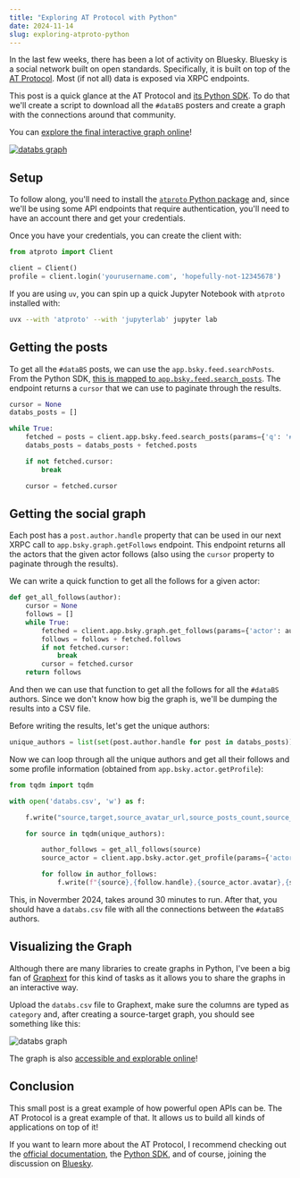 ```yaml
---
title: "Exploring AT Protocol with Python"
date: 2024-11-14
slug: exploring-atproto-python
---
```


In the last few weeks, there has been a lot of activity on Bluesky. Bluesky is a social network built on open standards. Specifically, it is built on top of the [AT Protocol](https://atproto.com/). Most (if not all) data is exposed via XRPC endpoints.

This post is a quick glance at the AT Protocol and [its Python SDK](https://atproto.blue/en/latest/index.html). To do that we'll create a script to download all the `#dataBS` posters and create a graph with the connections around that community.

You can [explore the final interactive graph online](https://public.graphext.com/2b808d92830c526b/index.html?section=graph&colorMap=cluster&areaMap=page_rank)!

[![databs graph](../assets/../../assets/images/databs-graph.png)](https://public.graphext.com/2b808d92830c526b/index.html)

## Setup

To follow along, you'll need to install the [`atproto` Python package](https://github.com/MarshalX/atproto) and, since we'll be using some API endpoints that require authentication, you'll need to have an account there and get your credentials.

Once you have your credentials, you can create the client with:

```python
from atproto import Client

client = Client()
profile = client.login('yourusername.com', 'hopefully-not-12345678')
```

If you are using `uv`, you can spin up a quick Jupyter Notebook with `atproto` installed with:

```bash
uvx --with 'atproto' --with 'jupyterlab' jupyter lab
```

## Getting the posts

To get all the `#dataBS` posts, we can use the `app.bsky.feed.searchPosts`. From the Python SDK, [this is mapped to `app.bsky.feed.search_posts`](https://atproto.blue/en/latest/atproto/atproto_client.models.app.bsky.feed.search_posts.html). The endpoint returns a `cursor` that we can use to paginate through the results.

```python
cursor = None
databs_posts = []

while True:
    fetched = posts = client.app.bsky.feed.search_posts(params={'q': '#databs', 'cursor': cursor})
    databs_posts = databs_posts + fetched.posts

    if not fetched.cursor:
        break

    cursor = fetched.cursor
```

## Getting the social graph

Each post has a `post.author.handle` property that can be used in our next XRPC call to `app.bsky.graph.getFollows` endpoint. This endpoint returns all the actors that the given actor follows (also using the `cursor` property to paginate through the results).

We can write a quick function to get all the follows for a given actor:

```python
def get_all_follows(author):
    cursor = None
    follows = []
    while True:
        fetched = client.app.bsky.graph.get_follows(params={'actor': author, 'cursor': cursor})
        follows = follows + fetched.follows
        if not fetched.cursor:
            break
        cursor = fetched.cursor
    return follows
```

And then we can use that function to get all the follows for all the `#dataBS` authors. Since we don't know how big the graph is, we'll be dumping the results into a CSV file.

Before writing the results, let's get the unique authors:

```python
unique_authors = list(set(post.author.handle for post in databs_posts))
```

Now we can loop through all the unique authors and get all their follows and some profile information (obtained from `app.bsky.actor.getProfile`):

```python
from tqdm import tqdm

with open('databs.csv', 'w') as f:

    f.write("source,target,source_avatar_url,source_posts_count,source_followers_count,source_follows_count\n")

    for source in tqdm(unique_authors):

        author_follows = get_all_follows(source)
        source_actor = client.app.bsky.actor.get_profile(params={'actor': source})

        for follow in author_follows:
            f.write(f"{source},{follow.handle},{source_actor.avatar},{source_actor.posts_count},{source_actor.followers_count},{source_actor.follows_count}\n")

```

This, in Novermber 2024, takes around 30 minutes to run. After that, you should have a `databs.csv` file with all the connections between the `#dataBS` authors.

## Visualizing the Graph

Although there are many libraries to create graphs in Python, I've been a big fan of [Graphext](https://graphext.com) for this kind of tasks as it allows you to share the graphs in an interactive way.

Upload the `databs.csv` file to Graphext, make sure the columns are typed as `category` and, after creating a source-target graph, you should see something like this:

![databs graph](../assets/../../assets/images/databs-graph.png)

The graph is also [accessible and explorable online](https://public.graphext.com/2b808d92830c526b/index.html)!

## Conclusion

This small post is a great example of how powerful open APIs can be. The AT Protocol is a great example of that. It allows us to build all kinds of applications on top of it!

If you want to learn more about the AT Protocol, I recommend checking out the [official documentation](https://atproto.com/docs), the [Python SDK](https://atproto.blue/en/latest/index.html), and of course, joining the discussion on [Bluesky](https://bsky.app/profile/davidgasquez.com).
